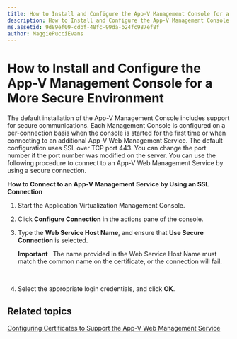 ```yaml
---
title: How to Install and Configure the App-V Management Console for a More Secure Environment
description: How to Install and Configure the App-V Management Console for a More Secure Environment
ms.assetid: 9d89ef09-cdbf-48fc-99da-b24fc987ef8f
author: MaggiePucciEvans
---
```


# How to Install and Configure the App-V Management Console for a More Secure Environment


The default installation of the App-V Management Console includes support for secure communications. Each Management Console is configured on a per-connection basis when the console is started for the first time or when connecting to an additional App-V Web Management Service. The default configuration uses SSL over TCP port 443. You can change the port number if the port number was modified on the server. You can use the following procedure to connect to an App-V Web Management Service by using a secure connection.

**How to Connect to an App-V Management Service by Using an SSL Connection**

1.  Start the Application Virtualization Management Console.

2.  Click **Configure Connection** in the actions pane of the console.

3.  Type the **Web Service Host Name**, and ensure that **Use Secure Connection** is selected.

    **Important**  
    The name provided in the Web Service Host Name must match the common name on the certificate, or the connection will fail.

     

4.  Select the appropriate login credentials, and click **OK**.

## Related topics


[Configuring Certificates to Support the App-V Web Management Service](configuring-certificates-to-support-the-app-v-web-management-service.md)

 

 






